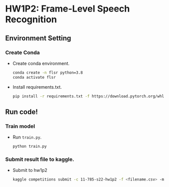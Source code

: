 # HW1P2: Frame-Level Speech Recognition

## Environment Setting

### Create Conda
* Create conda environment.

    ```bash
    conda create -n flsr python=3.8
    conda activate flsr
    ```

* Install requirements.txt.

    ```bash
    pip install -r requirements.txt -f https://download.pytorch.org/whl/torch_stable.html
    ```

## Run code!

### Train model

* Run `train.py`.

    ```bash
    python train.py
    ```

### Submit result file to kaggle.

* Submit to hw1p2

    ```bash
    kaggle competitions submit -c 11-785-s22-hw1p2 -f <filename.csv> -m "Submmission"
    ```
